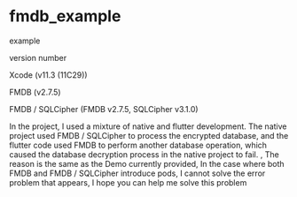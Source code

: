 # fmdb_example
example

version number

Xcode (v11.3 (11C29))

FMDB (v2.7.5)

FMDB / SQLCipher (FMDB v2.7.5, SQLCipher v3.1.0)

In the project, I used a mixture of native and flutter development. The native project used FMDB / SQLCipher to process the encrypted database, and the flutter code used FMDB to perform another database operation, which caused the database decryption process in the native project to fail. , The reason is the same as the Demo currently provided,
In the case where both FMDB and FMDB / SQLCipher introduce pods, I cannot solve the error problem that appears, I hope you can help me solve this problem
